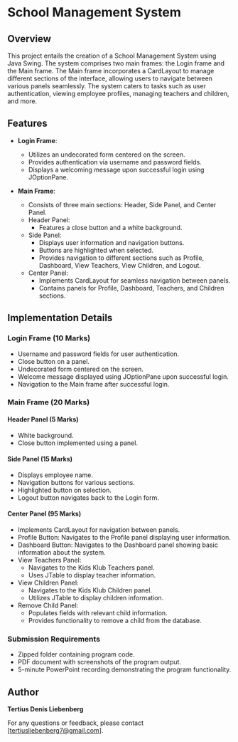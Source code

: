 # School Management System

## Overview

This project entails the creation of a School Management System using Java Swing. The system comprises two main frames: the Login frame and the Main frame. The Main frame incorporates a CardLayout to manage different sections of the interface, allowing users to navigate between various panels seamlessly. The system caters to tasks such as user authentication, viewing employee profiles, managing teachers and children, and more.

## Features

- **Login Frame**: 
  - Utilizes an undecorated form centered on the screen.
  - Provides authentication via username and password fields.
  - Displays a welcoming message upon successful login using JOptionPane.

- **Main Frame**:
  - Consists of three main sections: Header, Side Panel, and Center Panel.
  - Header Panel:
    - Features a close button and a white background.
  - Side Panel:
    - Displays user information and navigation buttons.
    - Buttons are highlighted when selected.
    - Provides navigation to different sections such as Profile, Dashboard, View Teachers, View Children, and Logout.
  - Center Panel:
    - Implements CardLayout for seamless navigation between panels.
    - Contains panels for Profile, Dashboard, Teachers, and Children sections.

## Implementation Details

### Login Frame (10 Marks)
- Username and password fields for user authentication.
- Close button on a panel.
- Undecorated form centered on the screen.
- Welcome message displayed using JOptionPane upon successful login.
- Navigation to the Main frame after successful login.

### Main Frame (20 Marks)
#### Header Panel (5 Marks)
- White background.
- Close button implemented using a panel.

#### Side Panel (15 Marks)
- Displays employee name.
- Navigation buttons for various sections.
- Highlighted button on selection.
- Logout button navigates back to the Login form.

#### Center Panel (95 Marks)
- Implements CardLayout for navigation between panels.
- Profile Button: Navigates to the Profile panel displaying user information.
- Dashboard Button: Navigates to the Dashboard panel showing basic information about the system.
- View Teachers Panel:
  - Navigates to the Kids Klub Teachers panel.
  - Uses JTable to display teacher information.
- View Children Panel:
  - Navigates to the Kids Klub Children panel.
  - Utilizes JTable to display children information.
- Remove Child Panel:
  - Populates fields with relevant child information.
  - Provides functionality to remove a child from the database.

### Submission Requirements
- Zipped folder containing program code.
- PDF document with screenshots of the program output.
- 5-minute PowerPoint recording demonstrating the program functionality.

## Author

**Tertius Denis Liebenberg**  

For any questions or feedback, please contact [tertiusliebenberg7@gmail.com].